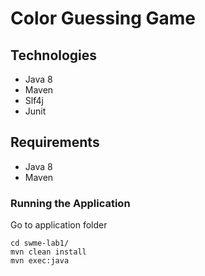 # Color Guessing Game


## Technologies
* Java 8
* Maven
* Slf4j
* Junit

## Requirements

* Java 8
* Maven

### Running the Application

Go to application folder

    cd swme-lab1/
    mvn clean install
    mvn exec:java
    
   
